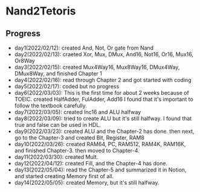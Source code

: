 # Nand2Tetoris
## Progress
* day1(2022/02/12):  created And, Not, Or gate from Nand
* day2(2022/02/13):  craeted Xor, Mux, DMux, And16, Not16, Or16, Mux16, Or8Way
* day3(2022/02/15):  created Mux4Way16, Mux8Way16, DMux4Way, DMux8Way, and finished Chapter 1
* day4(2022/02/16):  read through Chapter 2 and got started with coding
* day5(2022/02/17):  coded but no progress
* day6(2022/03/03):  This is the first time for about 2 weeks because of TOEIC. created HalfAdder, FulAdder, Add16
                     I found that it's important to follow the textbook carefully.
* day7(2022/03/05):  created Inc16 and ALU halfway
* day8(2022/03/09):  tried to create ALU but it's still halfway. I found that true and false can be used in HDL.
* day9(2022/03/23):  created ALU and the Chapter-2 has done. then next, go to the Chapter-3 and created Bit, Register, RAM8
* day10(2022/03/26): created RAM64, PC, RAM512, RAM4K, RAM16K, and finished Chapter-3. then moved to Chapter-4.
* day11(2022/03/30): created Mult.
* day12(2022/04/12): created Fill, and the Chapter-4 has done.
* day13(2022/05/04): read the Chapter-5 and summarized it in Notion, and started creating Memory first of all.
* day14(2022/05/05): created Memory, but it's still halfway.